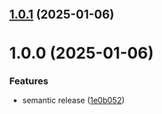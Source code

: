 ## [1.0.1](https://github.com/martijnhjk/semantic-poc/compare/v1.0.0...v1.0.1) (2025-01-06)

# 1.0.0 (2025-01-06)


### Features

* semantic release ([1e0b052](https://github.com/martijnhjk/semantic-poc/commit/1e0b052dfa27b6e024481e5bae3d130c36977872))
